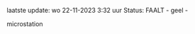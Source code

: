 laatste update: 
wo 22-11-2023  3:32   uur 
Status: FAALT - geel - 
<div class="service Y">microstation</div>